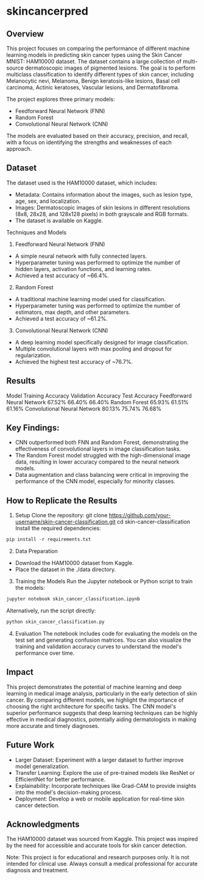 # skincancerpred
## Overview
This project focuses on comparing the performance of different machine learning models in predicting skin cancer types using the Skin Cancer MNIST: HAM10000 dataset. The dataset contains a large collection of multi-source dermatoscopic images of pigmented lesions. The goal is to perform multiclass classification to identify different types of skin cancer, including Melanocytic nevi, Melanoma, Benign keratosis-like lesions, Basal cell carcinoma, Actinic keratoses, Vascular lesions, and Dermatofibroma.

The project explores three primary models:
- Feedforward Neural Network (FNN)
- Random Forest
- Convolutional Neural Network (CNN)

The models are evaluated based on their accuracy, precision, and recall, with a focus on identifying the strengths and weaknesses of each approach.

## Dataset
The dataset used is the HAM10000 dataset, which includes:
- Metadata: Contains information about the images, such as lesion type, age, sex, and localization.
- Images: Dermatoscopic images of skin lesions in different resolutions (8x8, 28x28, and 128x128 pixels) in both grayscale and RGB formats.
- The dataset is available on Kaggle.

Techniques and Models
1. Feedforward Neural Network (FNN)
- A simple neural network with fully connected layers.
- Hyperparameter tuning was performed to optimize the number of hidden layers, activation functions, and learning rates.
- Achieved a test accuracy of ~66.4%.

2. Random Forest
- A traditional machine learning model used for classification.
- Hyperparameter tuning was performed to optimize the number of estimators, max depth, and other parameters.
- Achieved a test accuracy of ~61.2%.

3. Convolutional Neural Network (CNN)
- A deep learning model specifically designed for image classification.
- Multiple convolutional layers with max pooling and dropout for regularization.
- Achieved the highest test accuracy of ~76.7%.

## Results
Model	Training Accuracy	Validation Accuracy	Test Accuracy
Feedforward Neural Network	67.52%	66.40%	66.40%
Random Forest	65.93%	61.51%	61.16%
Convolutional Neural Network	80.13%	75.74%	76.68%

## Key Findings:
- CNN outperformed both FNN and Random Forest, demonstrating the effectiveness of convolutional layers in image classification tasks.
- The Random Forest model struggled with the high-dimensional image data, resulting in lower accuracy compared to the neural network models.
- Data augmentation and class balancing were critical in improving the performance of the CNN model, especially for minority classes.

## How to Replicate the Results
1. Setup
Clone the repository:
git clone https://github.com/your-username/skin-cancer-classification.git
cd skin-cancer-classification
Install the required dependencies:

```python
pip install -r requirements.txt
```

2. Data Preparation
- Download the HAM10000 dataset from Kaggle.
- Place the dataset in the ./data directory.

3. Training the Models
Run the Jupyter notebook or Python script to train the models:

```python
jupyter notebook skin_cancer_classification.ipynb
```

Alternatively, run the script directly:
```python
python skin_cancer_classification.py
```

4. Evaluation
The notebook includes code for evaluating the models on the test set and generating confusion matrices.
You can also visualize the training and validation accuracy curves to understand the model's performance over time.

## Impact
This project demonstrates the potential of machine learning and deep learning in medical image analysis, particularly in the early detection of skin cancer. By comparing different models, we highlight the importance of choosing the right architecture for specific tasks. The CNN model's superior performance suggests that deep learning techniques can be highly effective in medical diagnostics, potentially aiding dermatologists in making more accurate and timely diagnoses.

## Future Work
- Larger Dataset: Experiment with a larger dataset to further improve model generalization.
- Transfer Learning: Explore the use of pre-trained models like ResNet or EfficientNet for better performance.
- Explainability: Incorporate techniques like Grad-CAM to provide insights into the model's decision-making process.
- Deployment: Develop a web or mobile application for real-time skin cancer detection.

## Acknowledgments
The HAM10000 dataset was sourced from Kaggle.
This project was inspired by the need for accessible and accurate tools for skin cancer detection.

Note: This project is for educational and research purposes only. It is not intended for clinical use. Always consult a medical professional for accurate diagnosis and treatment.
